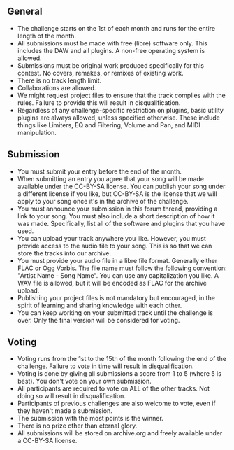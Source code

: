 ## General

- The challenge starts on the 1st of each month and runs for the entire length of the month.
- All submissions must be made with free (libre) software only. This includes the DAW and all plugins. A non-free operating system is allowed.
- Submissions must be original work produced specifically for this contest. No covers, remakes, or remixes of existing work.
- There is no track length limit.
- Collaborations are allowed.
- We might request project files to ensure that the track complies with the rules. Failure to provide this will result in disqualification.
- Regardless of any challenge-specific restriction on plugins, basic utility plugins are always allowed, unless specified otherwise. These include things like Limiters, EQ and Filtering, Volume and Pan, and MIDI manipulation.

## Submission

- You must submit your entry before the end of the month.
- When submitting an entry you agree that your song will be made available under the CC-BY-SA license.
  You can publish your song under a different license if you like, but CC-BY-SA is the license that we will apply to your song once it's in the archive of the challenge.
- You must announce your submission in this forum thread, providing a link to your song.
  You must also include a short description of how it was made. Specifically, list all of the software and plugins that you have used.
- You can upload your track anywhere you like. However, you must provide access to the audio file to your song. This is so that we can store the tracks into our archive.
- You must provide your audio file in a libre file format. Generally either FLAC or Ogg Vorbis.
  The file name must follow the following convention: "Artist Name - Song Name". You can use any capitalization you like.
  A WAV file is allowed, but it will be encoded as FLAC for the archive upload.
- Publishing your project files is not mandatory but encouraged, in the spirit of learning and sharing knowledge with each other.
- You can keep working on your submitted track until the challenge is over. Only the final version will be considered for voting.

## Voting

- Voting runs from the 1st to the 15th of the month following the end of the challenge. Failure to vote in time will result in disqualification.
- Voting is done by giving all submissions a score from 1 to 5 (where 5 is best). You don't vote on your own submission.
- All participants are required to vote on ALL of the other tracks. Not doing so will result in disqualification.
- Participants of previous challenges are also welcome to vote, even if they haven't made a submission.
- The submission with the most points is the winner.
- There is no prize other than eternal glory.
- All submissions will be stored on archive.org and freely available under a CC-BY-SA license.
